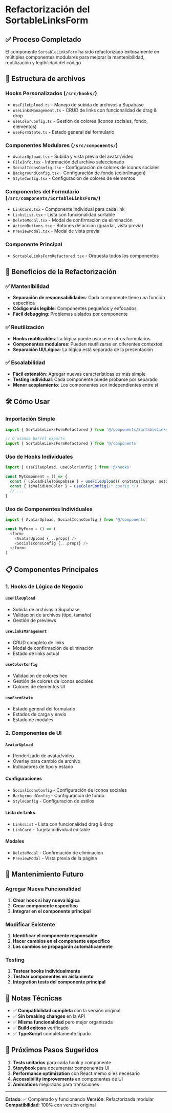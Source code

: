 # Refactorización del SortableLinksForm

## ✅ Proceso Completado

El componente `SortableLinksForm` ha sido refactorizado exitosamente en múltiples componentes modulares para mejorar la mantenibilidad, reutilización y legibilidad del código.

## 📁 Estructura de archivos

### Hooks Personalizados (`/src/hooks/`)
- `useFileUpload.ts` - Manejo de subida de archivos a Supabase
- `useLinksManagement.ts` - CRUD de links con funcionalidad de drag & drop  
- `useColorConfig.ts` - Gestión de colores (iconos sociales, fondo, elementos)
- `useFormState.ts` - Estado general del formulario

### Componentes Modulares (`/src/components/`)
- `AvatarUpload.tsx` - Subida y vista previa del avatar/video
- `FileInfo.tsx` - Información del archivo seleccionado
- `SocialIconsConfig.tsx` - Configuración de colores de iconos sociales
- `BackgroundConfig.tsx` - Configuración de fondo (color/imagen)
- `StyleConfig.tsx` - Configuración de colores de elementos

### Componentes del Formulario (`/src/components/SortableLinksForm/`)
- `LinkCard.tsx` - Componente individual para cada link
- `LinksList.tsx` - Lista con funcionalidad sortable
- `DeleteModal.tsx` - Modal de confirmación de eliminación
- `ActionButtons.tsx` - Botones de acción (guardar, vista previa)
- `PreviewModal.tsx` - Modal de vista previa

### Componente Principal
- `SortableLinksFormRefactored.tsx` - Orquesta todos los componentes

## 🔄 Beneficios de la Refactorización

### ✅ Mantenibilidad
- **Separación de responsabilidades**: Cada componente tiene una función específica
- **Código más legible**: Componentes pequeños y enfocados
- **Fácil debugging**: Problemas aislados por componente

### ✅ Reutilización
- **Hooks reutilizables**: La lógica puede usarse en otros formularios
- **Componentes modulares**: Pueden reutilizarse en diferentes contextos
- **Separación UI/Lógica**: La lógica está separada de la presentación

### ✅ Escalabilidad
- **Fácil extensión**: Agregar nuevas características es más simple
- **Testing individual**: Cada componente puede probarse por separado
- **Menor acoplamiento**: Los componentes son independientes entre sí

## 🛠️ Cómo Usar

### Importación Simple
```typescript
import { SortableLinksFormRefactored } from '@/components/SortableLinksFormRefactored'

// O usando barrel exports
import { SortableLinksFormRefactored } from '@/components'
```

### Uso de Hooks Individuales
```typescript
import { useFileUpload, useColorConfig } from '@/hooks'

const MyComponent = () => {
  const { uploadFileToSupabase } = useFileUpload({ onStatusChange: setStatus })
  const { isValidHexColor } = useColorConfig(/* config */)
  // ...
}
```

### Uso de Componentes Individuales
```typescript
import { AvatarUpload, SocialIconsConfig } from '@/components'

const MyForm = () => (
  <form>
    <AvatarUpload {...props} />
    <SocialIconsConfig {...props} />
  </form>
)
```

## 📋 Componentes Principales

### 1. Hooks de Lógica de Negocio

#### `useFileUpload`
- Subida de archivos a Supabase
- Validación de archivos (tipo, tamaño)
- Gestión de previews

#### `useLinksManagement`  
- CRUD completo de links
- Modal de confirmación de eliminación
- Estado de links actual

#### `useColorConfig`
- Validación de colores hex
- Gestión de colores de iconos sociales
- Colores de elementos UI

#### `useFormState`
- Estado general del formulario
- Estados de carga y envío
- Estado de modales

### 2. Componentes de UI

#### `AvatarUpload`
- Renderizado de avatar/video
- Overlay para cambio de archivo
- Indicadores de tipo y estado

#### Configuraciones
- `SocialIconsConfig` - Configuración de iconos sociales
- `BackgroundConfig` - Configuración de fondo
- `StyleConfig` - Configuración de estilos

#### Lista de Links
- `LinksList` - Lista con funcionalidad drag & drop
- `LinkCard` - Tarjeta individual editable

#### Modales
- `DeleteModal` - Confirmación de eliminación
- `PreviewModal` - Vista previa de la página

## 🔧 Mantenimiento Futuro

### Agregar Nueva Funcionalidad
1. **Crear hook si hay nueva lógica**
2. **Crear componente específico**  
3. **Integrar en el componente principal**

### Modificar Existente
1. **Identificar el componente responsable**
2. **Hacer cambios en el componente específico**
3. **Los cambios se propagarán automáticamente**

### Testing
1. **Testear hooks individualmente**
2. **Testear componentes en aislamiento**
3. **Integration tests del componente principal**

## 📝 Notas Técnicas

- ✅ **Compatibilidad completa** con la versión original
- ✅ **Sin breaking changes** en la API
- ✅ **Misma funcionalidad** pero mejor organizada
- ✅ **Build exitoso** verificado
- ✅ **TypeScript** completamente tipado

## 🚀 Próximos Pasos Sugeridos

1. **Tests unitarios** para cada hook y componente
2. **Storybook** para documentar componentes UI
3. **Performance optimization** con React.memo si es necesario
4. **Accessibility improvements** en componentes de UI
5. **Animations** mejoradas para transiciones

---

**Estado**: ✅ Completado y funcionando
**Versión**: Refactorizada modular
**Compatibilidad**: 100% con versión original
